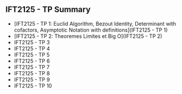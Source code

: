 ## IFT2125 - TP Summary

- [IFT2125 - TP 1: Euclid Algorithm, Bezout Identity, Determinant with cofactors, Asymptotic Notation with definitions](IFT2125 - TP 1)
- [IFT2125 - TP 2: Theoremes Limites et Big O](IFT2125 - TP 2)
- IFT2125 - TP 3
- IFT2125 - TP 4
- IFT2125 - TP 5
- IFT2125 - TP 6
- IFT2125 - TP 7
- IFT2125 - TP 8
- IFT2125 - TP 9
- IFT2125 - TP 10

